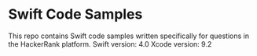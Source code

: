 # Swift Code Samples
This repo contains Swift code samples written specifically for questions in the HackerRank platform. 
Swift version: 4.0
Xcode version: 9.2
